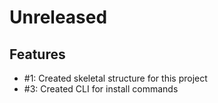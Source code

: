 # Unreleased

## Features

 - #1: Created skeletal structure for this project
 - #3: Created CLI for install commands
